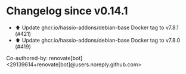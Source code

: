 # Changelog since v0.14.1
- ⬆️ Update ghcr.io/hassio-addons/debian-base Docker tag to v7.8.1 (#421) 
- ⬆️ Update ghcr.io/hassio-addons/debian-base Docker tag to v7.8.0 (#419)

Co-authored-by: renovate[bot] <29139614+renovate[bot]@users.noreply.github.com> 
